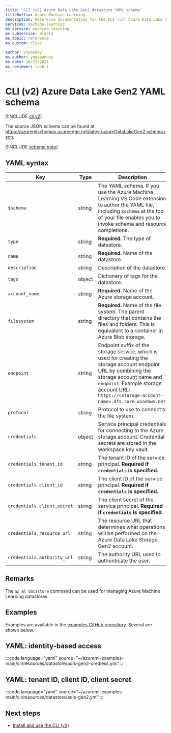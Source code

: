 ```yaml
---
title: 'CLI (v2) Azure Data Lake Gen2 datastore YAML schema'
titleSuffix: Azure Machine Learning
description: Reference documentation for the CLI (v2) Azure Data Lake Gen2 datastore YAML schema.
services: machine-learning
ms.service: machine-learning
ms.subservice: mldata
ms.topic: reference
ms.custom: cliv2

author: ynpandey
ms.author: yogipandey
ms.date: 10/21/2021
ms.reviewer: laobri
---
```


# CLI (v2) Azure Data Lake Gen2 YAML schema

[!INCLUDE [cli v2](../../includes/machine-learning-cli-v2.md)]

The source JSON schema can be found at https://azuremlschemas.azureedge.net/latest/azureDataLakeGen2.schema.json.



[!INCLUDE [schema note](../../includes/machine-learning-preview-old-json-schema-note.md)]

## YAML syntax

| Key | Type | Description | Allowed values | Default value |
| --- | ---- | ----------- | -------------- | ------- |
| `$schema` | string | The YAML schema. If you use the Azure Machine Learning VS Code extension to author the YAML file, including `$schema` at the top of your file enables you to invoke schema and resource completions. | | |
| `type` | string | **Required.** The type of datastore. | `azure_data_lake_gen2` | |
| `name` | string | **Required.** Name of the datastore. | | |
| `description` | string | Description of the datastore. | | |
| `tags` | object | Dictionary of tags for the datastore. | | |
| `account_name` | string | **Required.** Name of the Azure storage account. | | |
| `filesystem` | string | **Required.** Name of the file system. The parent directory that contains the files and folders. This is equivalent to a container in Azure Blob storage. | | |
| `endpoint` | string | Endpoint suffix of the storage service, which is used for creating the storage account endpoint URL by combining the storage account name and `endpoint`. Example storage account URL: `https://<storage-account-name>.dfs.core.windows.net`. | | `core.windows.net` |
| `protocol` | string | Protocol to use to connect to the file system. | `https`, `abfss` | `https` |
| `credentials` | object | Service principal credentials for connecting to the Azure storage account. Credential secrets are stored in the workspace key vault. | | |
| `credentials.tenant_id` | string | The tenant ID of the service principal. **Required if `credentials` is specified.** | | |
| `credentials.client_id` | string | The client ID of the service principal. **Required if `credentials` is specified.** | | |
| `credentials.client_secret` | string | The client secret of the service principal. **Required if `credentials` is specified.** | | |
| `credentials.resource_url` | string | The resource URL that determines what operations will be performed on the Azure Data Lake Storage Gen2 account. | | `https://storage.azure.com/` |
| `credentials.authority_url` | string | The authority URL used to authenticate the user. | | `https://login.microsoftonline.com` |

## Remarks

The `az ml datastore` command can be used for managing Azure Machine Learning datastores.

## Examples

Examples are available in the [examples GitHub repository](https://github.com/Azure/azureml-examples/tree/main/cli/resources/datastore). Several are shown below.

## YAML: identity-based access

:::code language="yaml" source="~/azureml-examples-main/cli/resources/datastore/adls-gen2-credless.yml":::

## YAML: tenant ID, client ID, client secret

:::code language="yaml" source="~/azureml-examples-main/cli/resources/datastore/adls-gen2.yml":::

## Next steps

- [Install and use the CLI (v2)](how-to-configure-cli.md)
